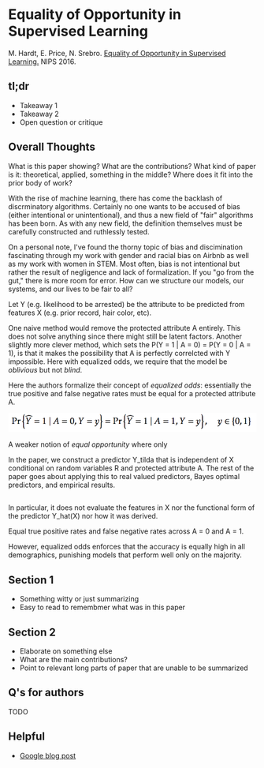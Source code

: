 # Equality of Opportunity in Supervised Learning

M. Hardt, E. Price, N. Srebro. [Equality of Opportunity in Supervised Learning.](https://arxiv.org/pdf/1610.02413v1.pdf) NIPS 2016. 

## tl;dr
 - Takeaway 1
 - Takeaway 2
 - Open question or critique

## Overall Thoughts
What is this paper showing? What are the contributions? What kind of paper is it: theoretical, applied, something in the middle? Where does it fit into the prior body of work?

With the rise of machine learning, there has come the backlash of discrminatory algorithms. Certainly no one wants to be accused of bias (either intentional or unintentional), and thus a new field of "fair" algorithms has been born. As with any new field, the definition themselves must be carefully constructed and ruthlessly tested. 

On a personal note, I've found the thorny topic of bias and discimination fascinating through my work with gender and racial bias on Airbnb as well as my work with women in STEM. Most often, bias is not intentional but rather the result of negligence and lack of formalization. If you "go from the gut," there is more room for error. How can we structure our models, our systems, and our lives to be fair to all?

Let Y (e.g. likelihood to be arrested) be the attribute to be predicted from features X (e.g. prior record, hair color, etc). 

One naive method would remove the protected attribute A entirely. This does not solve anything since there might still be latent factors. Another slightly more clever method, which sets the  P(Y = 1 | A = 0) = P(Y = 0 | A = 1), is that it makes the possibility that A is perfectly correlcted with Y impossible. Here with equalized odds, we require that the model be *oblivious* but not *blind*. 

Here the authors formalize their concept of *equalized odds*: essentially the true positive and false negative rates must be equal for a protected attribute A. 

![Equalized odds](../img/HarPriSre_nips16/obj.png)

A weaker notion of *equal opportunity* where only 

In the paper, we construct a predictor Y_tilda that is independent of X conditional on random variables R and protected attribute A. The rest of the paper goes about applying this to real valued predictors, Bayes optimal predictors, and empirical results.

## 

In particular, it does not evaluate the features in X nor the functional form of the predictor Y_hat(X) nor how it was derived.



Equal true positive rates and false negative rates across A = 0 and A = 1.

However, equalized odds enforces that the accuracy is equally
high in all demographics, punishing models that perform well only on the majority.

## Section 1
 - Something witty or just summarizing
 - Easy to read to remembmer what was in this paper

## Section 2
 - Elaborate on something else
 - What are the main contributions?
 - Point to relevant long parts of paper that are unable to be summarized


## Q's for authors
TODO

## Helpful
 - [Google blog post](https://research.googleblog.com/2016/10/equality-of-opportunity-in-machine.html)